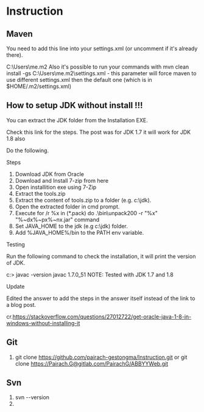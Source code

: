 # Instruction

## Maven
You need to add this line into your settings.xml (or uncomment if it's already there).

<localRepository>C:\Users\me\.m2</localRepository>
Also it's possible to run your commands with mvn clean install -gs C:\Users\me\.m2\settings.xml - this parameter will force maven to use different settings.xml then the default one (which is in $HOME/.m2/settings.xml)

## How to setup JDK without install !!!
You can extract the JDK folder from the Installation EXE.

Check this link for the steps. The post was for JDK 1.7 it will work for JDK 1.8 also

Do the following.

Steps

1. Download JDK from Oracle
2. Download and Install 7-zip from here
3. Open installition exe using 7-Zip
4. Extract the tools.zip
5. Extract the content of tools.zip to a folder (e.g. c:\jdk).
6. Open the extracted folder in cmd prompt.
7. Execute for /r %x in (*.pack) do .\bin\unpack200 -r "%x" "%~dx%~px%~nx.jar" command
8. Set JAVA_HOME to the jdk (e.g c:\jdk) folder.
9. Add %JAVA_HOME%/bin to the PATH env variable.

Testing

Run the following command to check the installation, it will print the version of JDK.

c:> javac -version
javac 1.7.0_51
NOTE: Tested with JDK 1.7 and 1.8

Update

Edited the answer to add the steps in the answer itself instead of the link to a blog post.

cr.https://stackoverflow.com/questions/27012722/get-oracle-java-1-8-in-windows-without-installing-it

## Git
1. git clone https://github.com/pairach-gestongma/Instruction.git or
  git clone https://Pairach.G@gitlab.com/PairachG/ABBYYWeb.git

## Svn
1. svn --version
2. 
